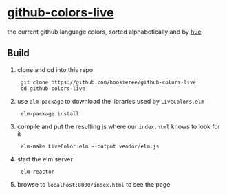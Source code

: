 # [github-colors-live](http://hoosieree.github.io/github-colors-live)

the current github language colors, sorted alphabetically and by [hue](https://en.wikipedia.org/wiki/HSL_and_HSV)

Build
-----

1. clone and cd into this repo

        git clone https://github.com/hoosieree/github-colors-live
        cd github-colors-live

2. use `elm-package` to download the libraries used by `LiveColors.elm`

        elm-package install

3. compile and put the resulting js where our `index.html` knows to look for it

        elm-make LiveColor.elm --output vendor/elm.js

4. start the elm server

        elm-reactor

5. browse to `localhost:8000/index.html` to see the page
